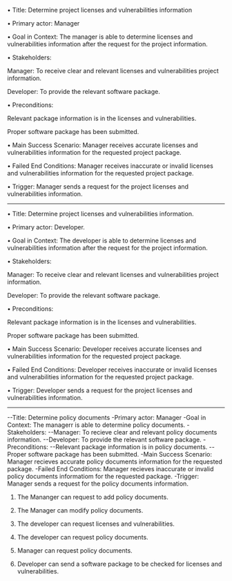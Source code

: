 • Title: Determine project licenses and vulnerabilities information

• Primary actor: Manager

• Goal in Context: The manager is able to determine licenses and vulnerabilities information after the request for the project information.

• Stakeholders:

   Manager: To receive clear and relevant licenses and vulnerabilities project information.

   Developer: To provide the relevant software package.

• Preconditions:
	
   Relevant package information is in the licenses and vulnerabilities.

   Proper software package has been submitted.

• Main Success Scenario: Manager receives accurate licenses and vulnerabilities information for the requested project package.

• Failed End Conditions: Manager receives inaccurate or invalid licenses and vulnerabilities information for the requested project package.

• Trigger: Manager sends a request for the project licenses and vulnerabilities information.


------------------------------------------------------------------------------------------------------------------------------------------

• Title: Determine project licenses and vulnerabilities information.

• Primary actor: Developer.

• Goal in Context: The developer is able to determine licenses and vulnerabilities information after the request for the project information.

• Stakeholders:

   Manager: To receive clear and relevant licenses and vulnerabilities project information.
   
   Developer: To provide the relevant software package.

• Preconditions:

   Relevant package information is in the licenses and vulnerabilities.
   
   Proper software package has been submitted.

• Main Success Scenario: Developer receives accurate licenses and vulnerabilities information for the requested project package.

• Failed End Conditions: Developer receives inaccurate or invalid licenses and vulnerabilities information for the requested project package.

• Trigger: Developer sends a request for the project licenses and vulnerabilities information.


------------------------------------------------------------------------------------------------------------------------------------------

--Title: Determine policy documents
-Primary actor: Manager
-Goal in Context: The managerr is able to determine policy documents.
-Stakeholders:
  --Manager: To recieve clear and relevant policy documents information.
  --Developer: To provide the relevant software package.
-Preconditions:
  --Relevant package information is in policy documents.
  --Proper software package has been submitted.
-Main Success Scenario: Manager recieves accurate policy documents information for the requested package.
-Failed End Conditions: Manager recieves inaccurate or invalid policy documents informatiom for the requested package.
-Trigger: Manager sends a request for the policy documents information.



1. The Mananger can request to add policy documents.

2. The Manager can modify policy documents.

3. The developer can request licenses and vulnerabilities.

4. The developer can request policy documents.

5. Manager can request policy documents.

6. Developer can send a software package to be checked for licenses and vulnerabilities.
